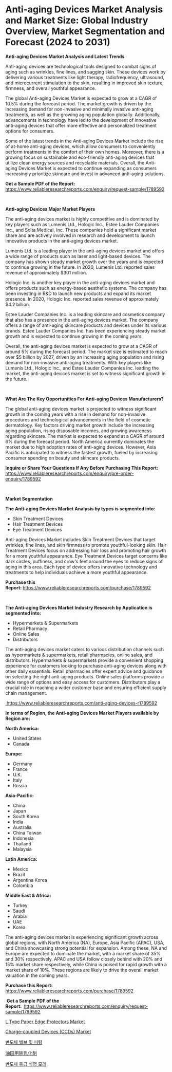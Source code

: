 <p><h1>Anti-aging Devices Market Analysis and Market Size: Global Industry Overview, Market Segmentation and Forecast (2024 to 2031)</h1></p><p><strong>Anti-aging Devices Market Analysis and Latest Trends</strong></p>
<p><p>Anti-aging devices are technological tools designed to combat signs of aging such as wrinkles, fine lines, and sagging skin. These devices work by delivering various treatments like light therapy, radiofrequency, ultrasound, and microcurrent stimulation to the skin, resulting in improved skin texture, firmness, and overall youthful appearance.</p><p>The global Anti-aging Devices Market is expected to grow at a CAGR of 10.5% during the forecast period. The market growth is driven by the increasing demand for non-invasive and minimally invasive anti-aging treatments, as well as the growing aging population globally. Additionally, advancements in technology have led to the development of innovative anti-aging devices that offer more effective and personalized treatment options for consumers.</p><p>Some of the latest trends in the Anti-aging Devices Market include the rise of at-home anti-aging devices, which allow consumers to conveniently perform treatments in the comfort of their own homes. Moreover, there is a growing focus on sustainable and eco-friendly anti-aging devices that utilize clean energy sources and recyclable materials. Overall, the Anti-aging Devices Market is expected to continue expanding as consumers increasingly prioritize skincare and invest in advanced anti-aging solutions.</p></p>
<p><strong>Get a Sample PDF of the Report:&nbsp;</strong> <a href="https://www.reliableresearchreports.com/enquiry/request-sample/1789592">https://www.reliableresearchreports.com/enquiry/request-sample/1789592</a></p>
<p>&nbsp;</p>
<p><strong>Anti-aging Devices Major Market Players</strong></p>
<p><p>The anti-aging devices market is highly competitive and is dominated by key players such as Lumenis Ltd., Hologic Inc., Estee Lauder Companies Inc., and Solta Medical, Inc. These companies hold a significant market share and are actively involved in research and development to launch innovative products in the anti-aging devices market.</p><p>Lumenis Ltd. is a leading player in the anti-aging devices market and offers a wide range of products such as laser and light-based devices. The company has shown steady market growth over the years and is expected to continue growing in the future. In 2020, Lumenis Ltd. reported sales revenue of approximately $301 million.</p><p>Hologic Inc. is another key player in the anti-aging devices market and offers products such as energy-based aesthetic systems. The company has been investing in R&D to launch new products and expand its market presence. In 2020, Hologic Inc. reported sales revenue of approximately $4.2 billion.</p><p>Estee Lauder Companies Inc. is a leading skincare and cosmetics company that also has a presence in the anti-aging devices market. The company offers a range of anti-aging skincare products and devices under its various brands. Estee Lauder Companies Inc. has been experiencing steady market growth and is expected to continue growing in the coming years.</p><p>Overall, the anti-aging devices market is expected to grow at a CAGR of around 5% during the forecast period. The market size is estimated to reach over $5 billion by 2027, driven by an increasing aging population and rising demand for non-invasive anti-aging treatments. With key players like Lumenis Ltd., Hologic Inc., and Estee Lauder Companies Inc. leading the market, the anti-aging devices market is set to witness significant growth in the future.</p></p>
<p>&nbsp;</p>
<p><strong>What Are The Key Opportunities For Anti-aging Devices Manufacturers?</strong></p>
<p><p>The global anti-aging devices market is projected to witness significant growth in the coming years with a rise in demand for non-invasive procedures and technological advancements in the field of cosmetic dermatology. Key factors driving market growth include the increasing aging population, rising disposable incomes, and growing awareness regarding skincare. The market is expected to expand at a CAGR of around 6% during the forecast period. North America currently dominates the market due to high adoption rates of anti-aging devices. However, Asia Pacific is anticipated to witness the fastest growth, fueled by increasing consumer spending on beauty and skincare products.</p></p>
<p><strong>Inquire or Share Your Questions If Any Before Purchasing This Report:</strong> <a href="https://www.reliableresearchreports.com/enquiry/pre-order-enquiry/1789592">https://www.reliableresearchreports.com/enquiry/pre-order-enquiry/1789592</a></p>
<p>&nbsp;</p>
<p><strong>Market Segmentation</strong></p>
<p><strong>The Anti-aging Devices Market Analysis by types is segmented into:</strong></p>
<p><ul><li>Skin Treatment Devices</li><li>Hair Treatment Devices</li><li>Eye Treatment Devices</li></ul></p>
<p><p>Anti-aging Devices Market includes Skin Treatment Devices that target wrinkles, fine lines, and skin firmness to promote youthful-looking skin. Hair Treatment Devices focus on addressing hair loss and promoting hair growth for a more youthful appearance. Eye Treatment Devices target concerns like dark circles, puffiness, and crow's feet around the eyes to reduce signs of aging in this area. Each type of device offers innovative technology and treatments to help individuals achieve a more youthful appearance.</p></p>
<p><strong>Purchase this Report:&nbsp;</strong><a href="https://www.reliableresearchreports.com/purchase/1789592">https://www.reliableresearchreports.com/purchase/1789592</a></p>
<p>&nbsp;</p>
<p><strong>The Anti-aging Devices Market Industry Research by Application is segmented into:</strong></p>
<p><ul><li>Hypermarkets & Supermarkets</li><li>Retail Pharmacy</li><li>Online Sales</li><li>Distributors</li></ul></p>
<p><p>The anti-aging devices market caters to various distribution channels such as hypermarkets & supermarkets, retail pharmacies, online sales, and distributors. Hypermarkets & supermarkets provide a convenient shopping experience for customers looking to purchase anti-aging devices along with other daily essentials. Retail pharmacies offer expert advice and guidance on selecting the right anti-aging products. Online sales platforms provide a wide range of options and easy access for customers. Distributors play a crucial role in reaching a wider customer base and ensuring efficient supply chain management.</p></p>
<p><a href="https://www.reliableresearchreports.com/anti-aging-devices-r1789592">&nbsp;https://www.reliableresearchreports.com/anti-aging-devices-r1789592</a></p>
<p><strong>In terms of Region, the Anti-aging Devices Market Players available by Region are:</strong></p>
<p>
    <p> <strong> North America: </strong>
        <ul>
            <li>United States</li>
            <li>Canada</li>
        </ul>
        </p> 
    <p> <strong> Europe: </strong>
        <ul>
            <li>Germany</li>
            <li>France</li>
            <li>U.K.</li>
            <li>Italy</li>
            <li>Russia</li>
        </ul>
        </p> 
    <p> <strong> Asia-Pacific: </strong>
        <ul>
            <li>China</li>
            <li>Japan</li>
            <li>South Korea</li>
            <li>India</li>
            <li>Australia</li>
            <li>China Taiwan</li>
            <li>Indonesia</li>
            <li>Thailand</li>
            <li>Malaysia</li>
        </ul>
        </p> 
    <p> <strong> Latin America: </strong>
        <ul>
            <li>Mexico</li>
            <li>Brazil</li>
            <li>Argentina Korea</li>
            <li>Colombia</li>
        </ul>
        </p> 
    <p> <strong> Middle East & Africa: </strong>
        <ul>
            <li>Turkey</li>
            <li>Saudi</li>
            <li>Arabia</li>
            <li>UAE</li>
            <li>Korea</li>
        </ul>
    </p>
    </p>
<p><p>The anti-aging devices market is experiencing significant growth across global regions, with North America (NA), Europe, Asia Pacific (APAC), USA, and China showcasing strong potential for expansion. Among these, NA and Europe are expected to dominate the market, with a market share of 35% and 30% respectively. APAC and USA follow closely behind with 20% and 15% market share respectively, while China is poised for rapid growth with a market share of 10%. These regions are likely to drive the overall market valuation in the coming years.</p></p>
<p><strong>Purchase this Report: </strong><a href="https://www.reliableresearchreports.com/purchase/1789592">https://www.reliableresearchreports.com/purchase/1789592</a></p>
<p>&nbsp;<strong>Get a Sample PDF of the Report:&nbsp;&nbsp;</strong><a href="https://www.reliableresearchreports.com/enquiry/request-sample/1789592">https://www.reliableresearchreports.com/enquiry/request-sample/1789592</a></p>
<p><strong></strong></p>
<p><p><a href="https://github.com/Sherrillcrooksxa8i18ucf2m/Market-Research-Report-List-2/blob/main/l-type-paper-edge-protectors-market.md">L Type Paper Edge Protectors Market</a></p><p><a href="https://issuu.com/reportprime-2/docs/charge-coupled-devices-ccds-market-size-2030.pptx">Charge-coupled Devices (CCDs) Market</a></p><p><a href="https://github.com/camron674/Market-Research-Report-List-1/blob/main/212072699893.md">반도체 밸브 및 피팅</a></p><p><a href="https://github.com/hwbcz413288296/Market-Research-Report-List-2/blob/main/2741484106098.md">油田用除乳化剤</a></p><p><a href="https://github.com/BrettWeberrt8767765/Market-Research-Report-List-2/blob/main/201929899892.md">반도체 등급 석영 모래</a></p></p>